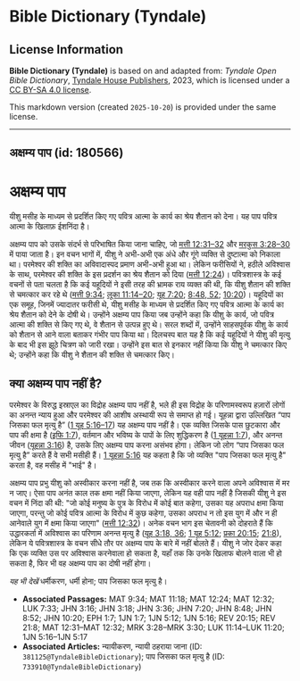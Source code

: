 # Bible Dictionary (Tyndale)

## License Information

**Bible Dictionary (Tyndale)** is based on and adapted from: _Tyndale Open Bible Dictionary_, [Tyndale House Publishers](https://tyndaleopenresources.com/), 2023, which is licensed under a [CC BY-SA 4.0 license](https://creativecommons.org/licenses/by-sa/4.0/legalcode.en).

This markdown version (created `2025-10-20`) is provided under the same license.



--------------------------------

## अक्षम्य पाप (id: 180566)

अक्षम्य पाप
===========

यीशु मसीह के माध्यम से प्रदर्शित किए गए पवित्र आत्मा के कार्य का श्रेय शैतान को देना। यह पाप पवित्र आत्मा के खिलाफ़ ईशनिंदा है।

अक्षम्य पाप को उसके संदर्भ से परिभाषित किया जाना चाहिए, जो [मत्ती 12:31–32](https://ref.ly/Matt12:31-Matt12:32) और [मरकुस 3:28–30](https://ref.ly/Mark3:28-Mark3:30) में पाया जाता है। इन वचन भागों में, यीशु ने अभी\-अभी एक अंधे और गूंगे व्यक्ति से दुष्टात्मा को निकाला था। परमेश्वर की शक्ति का अविवादास्पद प्रमाण अभी\-अभी हुआ था। लेकिन फरीसियों ने, हठीले अविश्वास के साथ, परमेश्वर की शक्ति के इस प्रदर्शन का श्रेय शैतान को दिया ([मत्ती 12:24](https://ref.ly/Matt12:24))। पवित्रशास्त्र के कई वचनों से पता चलता है कि कई यहूदियों ने इसी तरह की भ्रामक राय व्यक्त की थी, कि यीशु शैतान की शक्ति से चमत्कार कर रहे थे ([मत्ती 9:34](https://ref.ly/Matt9:34); [लूका 11:14–20](https://ref.ly/Luke11:14-Luke11:20); [यूह 7:20](https://ref.ly/John7:20); [8:48, 52](https://ref.ly/John8:48); [10:20](https://ref.ly/John10:20))। यहूदियों का एक समूह, जिनमें ज्यादातर फरीसी थे, यीशु मसीह के माध्यम से प्रदर्शित किए गए पवित्र आत्मा के कार्य का श्रेय शैतान को देने के दोषी थे। उन्होंने अक्षम्य पाप किया जब उन्होंने कहा कि यीशु के कार्य, जो पवित्र आत्मा की शक्ति से किए गए थे, वे शैतान से उत्पन्न हुए थे। सरल शब्दों में, उन्होंने साहसपूर्वक यीशु के कार्य को शैतान से आने वाला बताकर गंभीर पाप किया था। दिलचस्प बात यह है कि कई यहूदियों ने यीशु की मृत्यु के बाद भी इस झूठे चित्रण को जारी रखा। उन्होंने इस बात से इनकार नहीं किया कि यीशु ने चमत्कार किए थे; उन्होंने कहा कि यीशु ने शैतान की शक्ति से चमत्कार किए।

क्या अक्षम्य पाप नहीं है?
-------------------------

परमेश्वर के विरुद्ध इस्राएल का विद्रोह अक्षम्य पाप नहीं है, भले ही इस विद्रोह के परिणामस्वरूप हज़ारों लोगों का अनन्त न्याय हुआ और परमेश्वर की आशीष अस्थायी रूप से समाप्त हो गई। यूहन्ना द्वारा उल्लिखित “पाप जिसका फल मृत्यु है” ([1 यूह 5:16–17](https://ref.ly/1John5:16-1John5:17)) यह अक्षम्य पाप नहीं है। एक व्यक्ति जिसके पास छुटकारा और पाप की क्षमा है ([इफि 1:7](https://ref.ly/Eph1:7)), वर्तमान और भविष्य के पापों के लिए शुद्धिकरण है ([1 यूहन्ना 1:7](https://ref.ly/1John1:7)), और अनन्त जीवन ([यूहन्ना 3:16](https://ref.ly/John3:16)) है, उसके लिए अक्षम्य पाप करना असंभव होगा। लेकिन जो लोग “पाप जिसका फल मृत्यु है” करते हैं वे सभी मसीही हैं। [1 यूहन्ना 5:16](https://ref.ly/1John5:16) यह कहता है कि जो व्यक्ति "पाप जिसका फल मृत्यु है" करता है, वह मसीह में "भाई" है।

अक्षम्य पाप प्रभु यीशु को अस्वीकार करना नहीं है, जब तक कि अस्वीकार करने वाला अपने अविश्वास में मर न जाए। ऐसा पाप अनंत काल तक क्षमा नहीं किया जाएगा, लेकिन यह वही पाप नहीं है जिसकी यीशु ने इस वचन में निंदा की थी: "जो कोई मनुष्य के पुत्र के विरोध में कोई बात कहेगा, उसका यह अपराध क्षमा किया जाएगा, परन्तु जो कोई पवित्र आत्मा के विरोध में कुछ कहेगा, उसका अपराध न तो इस युग में और न ही आनेवाले युग में क्षमा किया जाएगा" ([मत्ती 12:32](https://ref.ly/Matt12:32))। अनेक वचन भाग इस चेतावनी को दोहराते हैं कि उद्धारकर्ता में अविश्वास का परिणाम अनन्त मृत्यु है ([यूह 3:18, 36](https://ref.ly/John3:18); [1 यूह 5:12](https://ref.ly/1John5:12); [प्रका 20:15](https://ref.ly/Rev20:15); [21:8](https://ref.ly/Rev21:8)), लेकिन ये पवित्रशास्त्र के वचन सीधे तौर पर अक्षम्य पाप के बारे में नहीं बोलते हैं। यीशु ने जोर देकर कहा कि एक व्यक्ति उस पर अविश्वास करनेवाला हो सकता है, यहाँ तक कि उनके खिलाफ बोलने वाला भी हो सकता है, फिर भी वह अक्षम्य पाप का दोषी नहीं होगा।

*यह भी देखें* धर्मीकरण, धर्मी होना; पाप जिसका फल मृत्यु है।

* **Associated Passages:** MAT 9:34; MAT 11:18; MAT 12:24; MAT 12:32; LUK 7:33; JHN 3:16; JHN 3:18; JHN 3:36; JHN 7:20; JHN 8:48; JHN 8:52; JHN 10:20; EPH 1:7; 1JN 1:7; 1JN 5:12; 1JN 5:16; REV 20:15; REV 21:8; MAT 12:31–MAT 12:32; MRK 3:28–MRK 3:30; LUK 11:14–LUK 11:20; 1JN 5:16–1JN 5:17
* **Associated Articles:** न्यायीकरण, न्यायी ठहराया जाना (ID: `381125@TyndaleBibleDictionary`); पाप जिसका फल मृत्यु है (ID: `733910@TyndaleBibleDictionary`)

